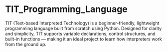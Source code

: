 # TIT_Programming_Language
TIT (Text-based Interpreted Technology) is a beginner-friendly, lightweight programming language built from scratch using Python. Designed for clarity and simplicity, TIT supports variable declarations, control structures, and built-in functions — making it an ideal project to learn how interpreters work from the ground up.
